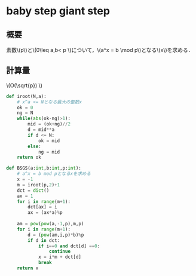 # baby step giant step

## 概要
素数\\(p\\)と\\(0\leq a,b< p \\)について，\\(a^x = b \mod p\\)となる\\(x\\)を求める．

## 計算量
\\(O(\sqrt{p}) \\)


```python
def iroot(N,a):
    # x^a <= Nとなる最大の整数x
    ok = 0
    ng = N
    while(abs(ok-ng)>1):
        mid = (ok+ng)//2
        d = mid**a
        if d <= N:
            ok = mid
        else:
            ng = mid
    return ok 

def BSGS(a:int,b:int,p:int):
    # a^x = b mod pとなるxを求める
    x = -1
    m = iroot(p,2)+1
    dct = dict()
    ax = 1
    for i in range(m+1):
        dct[ax] = i
        ax = (ax*a)%p
    
    am = pow(pow(a,-1,p),m,p)
    for i in range(m+1):
        d = (pow(am,i,p)*b)%p
        if d in dct:
            if i==0 and dct[d] ==0:
                continue
            x = i*m + dct[d]
            break
    return x
```